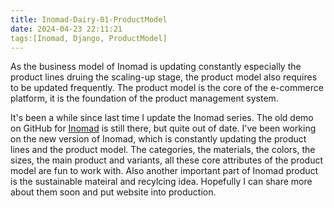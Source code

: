 ```yaml
---
title: Inomad-Dairy-01-ProductModel
date: 2024-04-23 22:11:21
tags:[Inomad, Django, ProductModel]
---
```


As the business model of Inomad is updating constantly especially the product lines druing the scaling-up stage, the product model also requires to be updated frequently. The product model is the core of the e-commerce platform, it is the foundation of the product management system.

<!-- more -->

It's been a while since last time I update the Inomad series. The old demo on GitHub for [Inomad](https://github.com/Dogecat0/inomad-demo) is still there, but quite out of date. I've been working on the new version of Inomad, which is constantly updating the product lines and the product model. The categories, the materials, the colors, the sizes, the main product and variants, all these core attributes of the product model are fun to work with. Also another important part of Inomad product is the sustainable mateiral and recylcing idea. Hopefully I can share more about them soon and put website into production.